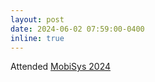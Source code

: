 ```yaml
---
layout: post
date: 2024-06-02 07:59:00-0400
inline: true
---
```


Attended <a href="https://www.sigmobile.org/mobisys/2024/" target="_blank" rel="noopener noreferrer"> MobiSys 2024 </a>
